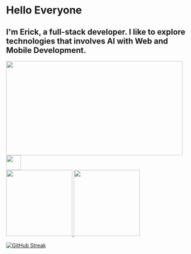 <div>
  <h1>Hello Everyone</h1>
  <h2>I'm Erick, a full-stack developer. I like to explore technologies that involves AI with Web and Mobile Development.</h2>
</div>
<img src="https://media.giphy.com/media/MC6eSuC3yypCU/giphy.gif"  width="480" height="257" frameBorder="0" class="giphy-embed" allowFullScreen/>


<img loading="lazy" src="https://cdn.jsdelivr.net/gh/devicons/devicon/icons/git/git-original.svg" width="40" height="40"/>

<div>
  <a href="https://github.com/seu-usuário-aqui">
  <img loading="lazy" height="180em" src="https://github-readme-stats.vercel.app/api/top-langs/?username=Erick-Alen&layout=compact&langs_count=7&theme=dracula"/>
  <img loading="lazy" height="180em" src="https://github-readme-stats.vercel.app/api?username=Erick-Alen&show_icons=true&theme=dracula&include_all_commits=true&count_private=true"/>
</div>

[![GitHub Streak](http://github-readme-streak-stats.herokuapp.com?user=Erick-Alen&theme=dark&background=000000)](https://git.io/streak-stats)


